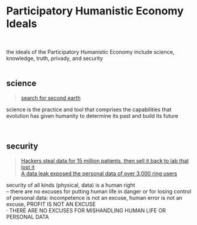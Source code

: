 # Participatory Humanistic Economy Ideals

&nbsp;
&nbsp;

the ideals of the Participatory Humanistic Economy include science, knowledge, truth, privady, and security    
&nbsp;
&nbsp;

## science

> [search for second earth][search_for_second_earth]  


science is the practice and tool that comprises the capabilities that evolution has given humanity to determine its past and build its future  

&nbsp;
&nbsp;

## security

> [Hackers steal data for 15 million patients, then sell it back to lab that lost it](https://arstechnica.com/information-technology/2019/12/clinical-lab-pays-hackers-for-the-return-of-data-of-15-million-patients/)  
> [A data leak exposed the personal data of over 3,000 ring users](https://www.buzzfeednews.com/article/carolinehaskins1/data-leak-exposes-personal-data-over-3000-ring-camera-users)  


security of all kinds (physical, data) is a human right   
– there are no excuses for putting human life in danger or for losing control of personal data: incompetence is not an excuse, human error is not an excuse, PROFIT IS NOT AN EXCUSE  
· THERE ARE NO EXCUSES FOR MISHANDLING HUMAN LIFE OR PERSONAL DATA

&nbsp;
&nbsp;
&nbsp;


[search_for_second_earth]: https://youtu.be/40Kx9-xxnL0
